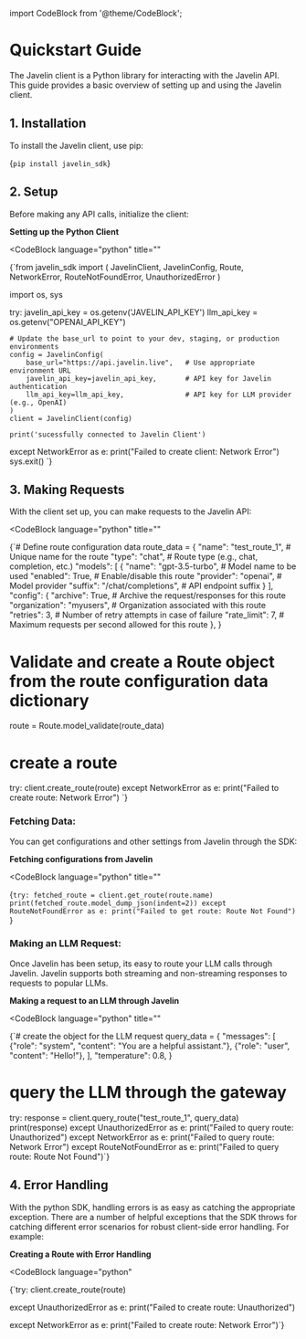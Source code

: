 import CodeBlock from '@theme/CodeBlock';

# Quickstart Guide

The Javelin client is a Python library for interacting with the Javelin API. This guide provides a basic overview of setting up and using the Javelin client.

## 1. Installation

To install the Javelin client, use pip:

<CodeBlock
  language="python"
  title="">
  {`pip install javelin_sdk`}
</CodeBlock>

## 2. Setup

Before making any API calls, initialize the client:

**Setting up the Python Client**

<CodeBlock
language="python"
title=""
>
{`from javelin_sdk import (
    JavelinClient,
    JavelinConfig,
    Route,
    NetworkError,
    RouteNotFoundError,
    UnauthorizedError
)

import os, sys

try:
    javelin_api_key = os.getenv('JAVELIN_API_KEY')
    llm_api_key = os.getenv("OPENAI_API_KEY")

    # Update the base_url to point to your dev, staging, or production environments
    config = JavelinConfig(
        base_url="https://api.javelin.live",   # Use appropriate environment URL
        javelin_api_key=javelin_api_key,       # API key for Javelin authentication
        llm_api_key=llm_api_key,               # API key for LLM provider (e.g., OpenAI)   
    )
    client = JavelinClient(config)

    print('sucessfully connected to Javelin Client')

except NetworkError as e:
    print("Failed to create client: Network Error")
    sys.exit()
`}
</CodeBlock>

## 3. Making Requests

With the client set up, you can make requests to the Javelin API:

<CodeBlock
language="python"
title=""
>
{`# Define route configuration data
route_data = {
    "name": "test_route_1",                   # Unique name for the route
    "type": "chat",                           # Route type (e.g., chat, completion, etc.)
    "models": [
        {
            "name": "gpt-3.5-turbo",          # Model name to be used
            "enabled": True,                  # Enable/disable this route
            "provider": "openai",             # Model provider
            "suffix": "/chat/completions",    # API endpoint suffix
        }
    ],
    "config": {
        "archive": True,                      # Archive the request/responses for this route
        "organization": "myusers",            # Organization associated with this route
        "retries": 3,                         # Number of retry attempts in case of failure
        "rate_limit": 7,                      # Maximum requests per second allowed for this route
    },
}

# Validate and create a Route object from the route configuration data dictionary
route = Route.model_validate(route_data)

# create a route
try:
    client.create_route(route)
except NetworkError as e:
    print("Failed to create route: Network Error")
`}
</CodeBlock>

### Fetching Data:

You can get configurations and other settings from Javelin through the SDK:

**Fetching configurations from Javelin**

<CodeBlock
language="python"
title=""
>
{`try:
    fetched_route = client.get_route(route.name)
    print(fetched_route.model_dump_json(indent=2))
except RouteNotFoundError as e:
    print("Failed to get route: Route Not Found")
`}
</CodeBlock>

### Making an LLM Request:

Once Javelin has been setup, its easy to route your LLM calls through Javelin. Javelin supports both streaming and non-streaming responses to requests to popular LLMs.

**Making a request to an LLM through Javelin**

<CodeBlock
language="python"
title=""
>
{`# create the object for the LLM request
query_data = {
    "messages": [
        {"role": "system", "content": "You are a helpful assistant."},
        {"role": "user", "content": "Hello!"},
    ],
    "temperature": 0.8,
}

# query the LLM through the gateway
try:
    response = client.query_route("test_route_1", query_data)
    print(response)
except UnauthorizedError as e:
    print("Failed to query route: Unauthorized")
except NetworkError as e:
    print("Failed to query route: Network Error")
except RouteNotFoundError as e:
    print("Failed to query route: Route Not Found")`}
</CodeBlock>

## 4. Error Handling

With the python SDK, handling errors is as easy as catching the appropriate exception. There are a number of helpful exceptions that the SDK throws for catching different error scenarios for robust client-side error handling. For example:

**Creating a Route with Error Handling**

<CodeBlock
language="python"
>
{`try:
    client.create_route(route)

except UnauthorizedError as e:
    print("Failed to create route: Unauthorized")

except NetworkError as e:
    print("Failed to create route: Network Error")`}
</CodeBlock>
